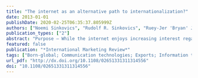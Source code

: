```yaml
---
title: "The internet as an alternative path to internationalization?"
date: 2013-01-01
publishDate: 2020-02-25T06:35:37.805999Z
authors: ["Noemi Sinkovics", "Rudolf R. Sinkovics", "Ruey-Jer 'Bryan' Jean"]
publication_types: ["2"]
abstract: "Purpose – While the internet enjoys increasing interest regarding its potential to extend the global reach of firms, especially small and medium-sized firms (SMEs), little work has been done on the viability of the internet as a new and effective path to internationalization. Specifically, it is unclear how the internet can successfully support export marketing. The purpose of this paper is to examine the drivers and performance outcomes of two patterns of internet use supporting export marketing: the internet as an alternative to a physical presence and the internet as a sales channel. Design/methodology/approach – Data were collected from 115UK-based SMEs involved in \"active online internationalization”. Relationships are examined in a \"soft-modeling” partial least squares (PLS) analysis. Findings – The findings suggest that online channel support positively enhances export performance for SMEs. Yet, the use of the internet as an alternative to a physical market presence does not lead to higher export performance. Specifically, born-global firms that are relying too much on the internet are prone to fall into the \"virtuality trap”. Entrepreneurial firms that use the internet as a sales channel can improve their overall performance, however. Research limitations/implications – This paper provides some empirical evidence of the existence of the notion of the \"virtuality trap”. The paper also shows that the internet can serve a valuable complementary role. Traditional exporters are likely to use the internet as a complement to, and thus to support, existing physical operations. Practical implications – Managers should focus on relationship building and on-site learning, instead of putting too much emphasis on the internet as a substitute for a physical market presence. Originality/value – The authors develop a framework and explore previously untested relationships that suggest the internet may play a complementary role in firm internationalization."
featured: false
publication: "*International Marketing Review*"
tags: ["Born-global; Communication technologies; Exports; Information technology; International marketing; Internationalization; Internet; Performance; Psychic distance; Small to medium-sized enterprises; Virtuality trap"]
url_pdf: "http://dx.doi.org/10.1108/02651331311314556"
doi: "10.1108/02651331311314556"
---
```


